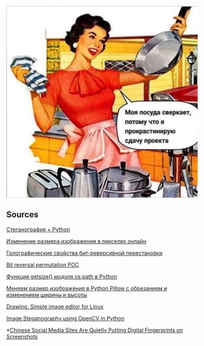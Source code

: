 ![](https://raw.githubusercontent.com/unton3ton/citXXX-stego_with_bitreverse/main/1.png) 
<!---
Иди уже посуду помой!
-->

## Sources

[Стеганография + Python](https://telegra.ph/Steganografiya--Python-12-08)

[Изменение размера изображения в пикселях онлайн](https://www.imgonline.com.ua/resize-image.php)

[Голографические свойства бит-реверсивной перестановки](https://habr.com/ru/articles/155471/)

[Bit reversal permutation POC](https://github.com/niazlv/Bit-reversal-permutation/tree/main)

[Функция getsize() модуля os.path в Python](https://docs-python.ru/standart-library/modul-os-path-python/funktsija-getsize-modulja-os-path/)

[Меняем размер изображения в Python Pillow с обрезанием и изменением ширины и высоты](https://fixmypc.ru/post/izmenenie-razmera-kartinki-v-python-s-pillow-pil/)

[Drawing. Simple image editor for Linux](https://maoschanz.github.io/drawing/)

[Image Steganography using OpenCV in Python](https://www.geeksforgeeks.org/image-steganography-using-opencv-in-python/)


*[Chinese Social Media Sites Are Quietly Putting Digital Fingerprints on Screenshots](https://www.vice.com/en/article/qjk3vm/chinese-social-media-watermarks-zhihu-douban)
